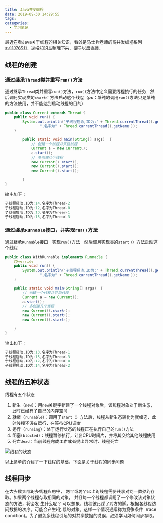 ```yaml
---
title: Java并发编程
date: 2019-09-30 14:29:55
tags:
categories:
  - 学习笔记
---
```

最近在看Java关于线程的相关知识，看的是马士兵老师的高并发编程系列[av11076511](https://www.bilibili.com/video/av11076511)，遂把知识点整理下来，便于以后查阅。

<!--more-->



## 线程的创建

### 通过继承`Thread`类并重写`run()`方法

通过继承`Thread`类并重写`run()`方法，`run()`方法中定义需要线程执行的任务，然后调用实现类的`start()`方法启动这个线程（ps：单纯的调用`run()`方法只是单纯的方法使用，并不能达到启动线程的目的）

```java
public class Current extends Thread {
    public void run() {
        System.out.println("子线程启动,ID为:" + Thread.currentThread().getId() +
                ",名字为" + Thread.currentThread().getName());
    }

        public static void main(String[] args)  {
            // 创建一个线程并开启线程
            Current a = new Current();
            a.start();
            // 多创建几个线程
            new Current().start();
            new Current().start();
            new Current().start();

        }
}
```

输出如下：

```java
子线程启动,ID为:14,名字为Thread-2
子线程启动,ID为:12,名字为Thread-0
子线程启动,ID为:13,名字为Thread-1
子线程启动,ID为:15,名字为Thread-3
```

### 通过继承`Runnable`接口，并实现`run()`方法

通过继承`Runnable`接口，实现`run()`方法，然后调用实现类的`start（）`方法启动这个线程

```java
public class WithRunnable implements Runnable {
    @Override
    public void run() {
        System.out.println("子线程启动,ID为:" + Thread.currentThread().getId() +
                ",名字为" + Thread.currentThread().getName());
    }

    public static void main(String[] args)  {
        // 创建一个线程并开启线程
        Current a = new Current();
        a.start();
        // 多创建几个线程
        new Current().start();
        new Current().start();
        new Current().start();

    }
}
```

输出如下：

```java
子线程启动,ID为:13,名字为Thread-1
子线程启动,ID为:15,名字为Thread-3
子线程启动,ID为:12,名字为Thread-0
子线程启动,ID为:14,名字为Thread-2
```

## 线程的五种状态

线程有五个状态

1. 新生（`new`）：用`new`关键字新建了一个线程对象后，该线程对象处于新生态，此时已经有了自己的内存空间
2. 就绪（`runnable`）：调用了`start（）`方法后，线程从新生态转化为就绪态，此时线程还没有运行，在等待CPU调度
3. 运行（`running`）：处于运行状态的线程正在执行自己的`run()`方法
4. 阻塞`(blocked)`：线程暂停执行，让出CPU时间片，并将其交给其他线程使用
5. 死亡`dead`：当前线程完成工作或者抛出异常时，线程死亡

![线程的状态](https://cdn.ego1st.cn/postImg/xiancheng.png)

以上简单的介绍了一下线程的基础，下面是关于线程的同步问题

## 线程同步

在大多数实际的多线程应用中， 两个或两个以上的线程需要共享对同一数据的存取。如果两个线程存取相同的对象， 并且每一个线程都调用了一个修改该对象状态的方法，将会发 生什么呢？ 可以想象，线程彼此踩了对方的脚。根据各线程访问数据的次序，可能会产生i化 误的对象。这样一个情况通常称为竞争条件（race condition)。为了避免多线程引起的对共享数据的说误，必须学习如何同步存取。

